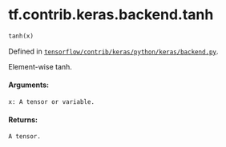 <div itemscope itemtype="http://developers.google.com/ReferenceObject">
<meta itemprop="name" content="tf.contrib.keras.backend.tanh" />
</div>

# tf.contrib.keras.backend.tanh

``` python
tanh(x)
```



Defined in [`tensorflow/contrib/keras/python/keras/backend.py`](https://www.tensorflow.org/code/tensorflow/contrib/keras/python/keras/backend.py).

Element-wise tanh.

#### Arguments:

    x: A tensor or variable.


#### Returns:

    A tensor.